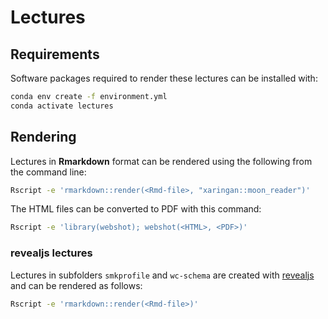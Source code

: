 # Lectures

## Requirements

Software packages required to render these lectures can be installed with:

```bash
conda env create -f environment.yml
conda activate lectures
```

## Rendering

Lectures in **Rmarkdown** format can be rendered using the following from
the command line:

```bash
Rscript -e 'rmarkdown::render(<Rmd-file>, "xaringan::moon_reader")'
```

The HTML files can be converted to PDF with this command:

```bash
Rscript -e 'library(webshot); webshot(<HTML>, <PDF>)'
```

### revealjs lectures

Lectures in subfolders `smkprofile` and `wc-schema` are created with [revealjs](https://revealjs.com) and can be rendered as follows:

```bash
Rscript -e 'rmarkdown::render(<Rmd-file>)'
```